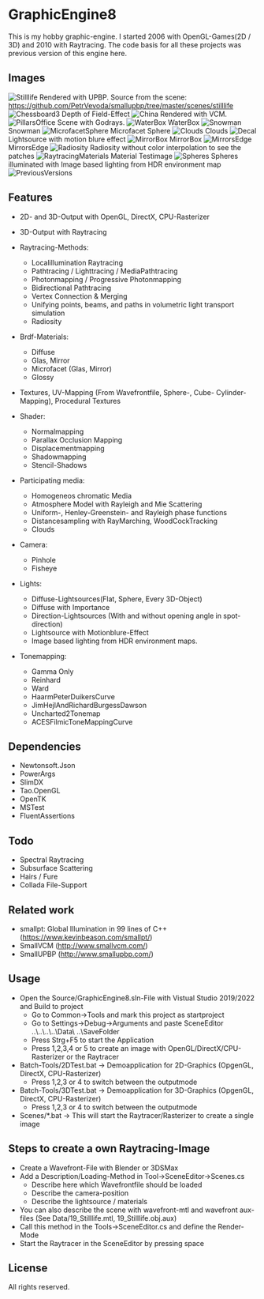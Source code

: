 GraphicEngine8
==============
This is my hobby graphic-engine. I started 2006 with OpenGL-Games(2D / 3D) and 2010 with Raytracing. The code basis for all these projects was previous version of this engine here. 

Images
------

![Stilllife](./ResultImages/Stilllife_50K.jpg)
Rendered with UPBP. Source from the scene: https://github.com/PetrVevoda/smallupbp/tree/master/scenes/stilllife
![Chessboard3](./ResultImages/Chessboard3.jpg)
Depth of Field-Effect
![China](./ResultImages/China100kVCM.jpg)
Rendered with VCM.
![PillarsOffice](./ResultImages/PillarsOffice_BeamTracer.jpg)
Scene with Godrays. 
![WaterBox](./ResultImages/WaterBox.JPG)
WaterBox
![Snowman](./ResultImages/Snowman2.jpg)
Snowman
![MicrofacetSphere](./ResultImages/MicrofacetSphere.jpg)
Microfacet Sphere
![Clouds](./ResultImages/Clouds_Spheres.jpg)
Clouds
![Decal](./ResultImages/Decal_250_Samples.jpg)
Lightsource with motion blure effect
![MirrorBox](./Scenes/05_MirrorCornellbox.jpg)
MirrorBox
![MirrorsEdge](./ResultImages/MirrorsEdge.jpg)
MirrorsEdge
![Radiosity](./ResultImages/Radiosity1.jpg)
Radiosity without color interpolation to see the patches
![RaytracingMaterials](./ResultImages/RaytracingMaterials2.jpg)
Material Testimage
![Spheres](./ResultImages/Spheres_IBL.jpg)
Spheres illuminated with Image based lighting from HDR environment map
![PreviousVersions](./ResultImages/Previous_GraphicEngine_Versions/PreviousVersions.jpg)


Features
--------
* 2D- and 3D-Output with OpenGL, DirectX, CPU-Rasterizer
* 3D-Output with Raytracing

* Raytracing-Methods:
	* Localillumination Raytracing
    * Pathtracing / Lighttracing / MediaPathtracing
	* Photonmapping / Progressive Photonmapping
	* Bidirectional Pathtracing
	* Vertex Connection & Merging
	* Unifying points, beams, and paths in volumetric light transport simulation
	* Radiosity

* Brdf-Materials:
	* Diffuse
    * Glas, Mirror
	* Microfacet (Glas, Mirror)
	* Glossy
	
* Textures, UV-Mapping (From Wavefrontfile, Sphere-, Cube- Cylinder-Mapping), Procedural Textures

* Shader:
	* Normalmapping
    * Parallax Occlusion Mapping
	* Displacementmapping
	* Shadowmapping
	* Stencil-Shadows
	
* Participating media:
	* Homogeneos chromatic Media 
	* Atmosphere Model with Rayleigh and Mie Scattering
	* Uniform-, Henley-Greenstein- and Rayleigh phase functions
	* Distancesampling with RayMarching, WoodCockTracking
	* Clouds
	
* Camera:
    * Pinhole
    * Fisheye
	
* Lights:
    * Diffuse-Lightsources(Flat, Sphere, Every 3D-Object)
	* Diffuse with Importance
	* Direction-Lightsources (With and without opening angle in spot-direction)
	* Lightsource with Motionblure-Effect
    * Image based lighting from HDR environment maps.
	
* Tonemapping:
	* Gamma Only
	* Reinhard
	* Ward
	* HaarmPeterDuikersCurve
	* JimHejlAndRichardBurgessDawson
	* Uncharted2Tonemap
	* ACESFilmicToneMappingCurve
	
Dependencies
------------
* Newtonsoft.Json
* PowerArgs
* SlimDX
* Tao.OpenGL
* OpenTK
* MSTest
* FluentAssertions

Todo
----
* Spectral Raytracing
* Subsurface Scattering
* Hairs / Fure
* Collada File-Support

Related work
------------
* smallpt: Global Illumination in 99 lines of C++ (https://www.kevinbeason.com/smallpt/)
* SmallVCM (http://www.smallvcm.com/)
* SmallUPBP (http://www.smallupbp.com/)

Usage
-----
* Open the Source/GraphicEngine8.sln-File with Vistual Studio 2019/2022 and Build to project
	* Go to Common->Tools and mark this project as startproject
	* Go to Settings->Debug->Arguments and paste SceneEditor ..\\..\\..\\..\\Data\\ ..\\SaveFolder
	* Press Strg+F5 to start the Application
	* Press 1,2,3,4 or 5 to create an image with OpenGL/DirectX/CPU-Rasterizer or the Raytracer
* Batch-Tools/2DTest.bat -> Demoapplication for 2D-Graphics (OpgenGL, DirectX, CPU-Rasterizer) 
	* Press 1,2,3 or 4 to switch between the outputmode
* Batch-Tools/3DTest.bat -> Demoapplication for 3D-Graphics (OpgenGL, DirectX, CPU-Rasterizer)
	* Press 1,2,3 or 4 to switch between the outputmode
* Scenes/*.bat -> This will start the Raytracer/Rasterizer to create a single image

Steps to create a own Raytracing-Image
--------------------------------------
* Create a Wavefront-File with Blender or 3DSMax
* Add a Description/Loading-Method in Tool->SceneEditor->Scenes.cs
	* Describe here which Wavefrontfile should be loaded
	* Describe the camera-position
	* Describe the lightsource / materials
* You can also describe the scene with wavefront-mtl and wavefront aux-files (See Data/19_Stilllife.mtl, 19_Stilllife.obj.aux)
* Call this method in the Tools->SceneEditor.cs and define the Render-Mode 
* Start the Raytracer in the SceneEditor by pressing space

License
-------

All rights reserved.
